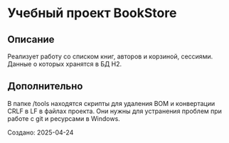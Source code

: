 ﻿# Учебный проект BookStore

## Описание
Реализует работу со списком книг, авторов и корзиной, сессиями. Данные о которых хранятся в БД H2. 

## Дополнительно
В папке /tools находятся скрипты для удаления BOM и конвертации CRLF в LF в файлах проекта. 
Они нужны для устранения проблем при работе с git и ресурсами в Windows.

Создано: 2025-04-24


